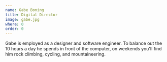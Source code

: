 ```yaml
---
name: Gabe Boning
title: Digital Director
image: gabe.jpg
where: 0
order: 0
---
```

Gabe is employed as a designer and software engineer. To balance out the 10 hours a day he spends in front of the computer, on weekends you'll find him rock climbing, cycling, and mountaineering. 

